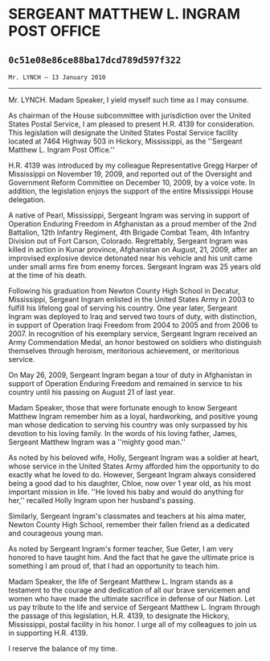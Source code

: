# SERGEANT MATTHEW L. INGRAM POST OFFICE
## `0c51e08e86ce88ba17dcd789d597f322`
`Mr. LYNCH — 13 January 2010`

---


Mr. LYNCH. Madam Speaker, I yield myself such time as I may consume.

As chairman of the House subcommittee with jurisdiction over the 
United States Postal Service, I am pleased to present H.R. 4139 for 
consideration. This legislation will designate the United States Postal 
Service facility located at 7464 Highway 503 in Hickory, Mississippi, 
as the ''Sergeant Matthew L. Ingram Post Office.''

H.R. 4139 was introduced by my colleague Representative Gregg Harper 
of Mississippi on November 19, 2009, and reported out of the Oversight 
and Government Reform Committee on December 10, 2009, by a voice vote. 
In addition, the legislation enjoys the support of the entire 
Mississippi House delegation.

A native of Pearl, Mississippi, Sergeant Ingram was serving in 
support of Operation Enduring Freedom in Afghanistan as a proud member 
of the 2nd Battalion, 12th Infantry Regiment, 4th Brigade Combat Team, 
4th Infantry Division out of Fort Carson, Colorado. Regrettably, 
Sergeant Ingram was killed in action in Kunar province, Afghanistan on 
August, 21, 2009, after an improvised explosive device detonated near 
his vehicle and his unit came under small arms fire from enemy forces. 
Sergeant Ingram was 25 years old at the time of his death.

Following his graduation from Newton County High School in Decatur, 
Mississippi, Sergeant Ingram enlisted in the United States Army in 2003 
to fulfill his lifelong goal of serving his country. One year later, 
Sergeant Ingram was deployed to Iraq and served two tours of duty, with 
distinction, in support of Operation Iraqi Freedom from 2004 to 2005 
and from 2006 to 2007. In recognition of his exemplary service, 
Sergeant Ingram received an Army Commendation Medal, an honor bestowed 
on soldiers who distinguish themselves through heroism, meritorious 
achievement, or meritorious service.

On May 26, 2009, Sergeant Ingram began a tour of duty in Afghanistan 
in support of Operation Enduring Freedom and remained in service to his 
country until his passing on August 21 of last year.

Madam Speaker, those that were fortunate enough to know Sergeant 
Matthew Ingram remember him as a loyal, hardworking, and positive young 
man whose dedication to serving his country was only surpassed by his 
devotion to his loving family. In the words of his loving father, 
James, Sergeant Matthew Ingram was a ''mighty good man.''

As noted by his beloved wife, Holly, Sergeant Ingram was a soldier at 
heart, whose service in the United States Army afforded him the 
opportunity to do exactly what he loved to do. However, Sergeant Ingram 
always considered being a good dad to his daughter, Chloe, now over 1 
year old, as his most important mission in life. ''He loved his baby 
and would do anything for her,'' recalled Holly Ingram upon her 
husband's passing.

Similarly, Sergeant Ingram's classmates and teachers at his alma 
mater, Newton County High School, remember their fallen friend as a 
dedicated and courageous young man.



As noted by Sergeant Ingram's former teacher, Sue Geter, I am very 
honored to have taught him. And the fact that he gave the ultimate 
price is something I am proud of, that I had an opportunity to teach 
him.

Madam Speaker, the life of Sergeant Matthew L. Ingram stands as a 
testament to the courage and dedication of all our brave servicemen and 
women who have made the ultimate sacrifice in defense of our Nation. 
Let us pay tribute to the life and service of Sergeant Matthew L. 
Ingram through the passage of this legislation, H.R. 4139, to designate 
the Hickory, Mississippi, postal facility in his honor. I urge all of 
my colleagues to join us in supporting H.R. 4139.

I reserve the balance of my time.